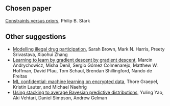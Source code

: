 ## Chosen paper

[Constraints versus priors](https://www.stat.berkeley.edu/~stark/Preprints/constraintsPriors15.pdf), Philip B. Stark

## Other suggestions

* [Modelling illegal drug participation](http://onlinelibrary.wiley.com/doi/10.1111/rssa.12252/full), Sarah Brown, Mark N. Harris, Preety Srivastava, Xiaohui Zhang
* [Learning to learn by gradient descent by gradient descent](http://papers.nips.cc/paper/6461-learning-to-learn-by-gradient-descent-by-gradient-descent), Marcin Andrychowicz, Misha Denil, Sergio Gómez Colmenarejo, Matthew W. Hoffman, David Pfau, Tom Schaul, Brendan Shillingford, Nando de Freitas
* [ML confidential: machine learning on encrypted data](http://cryptosith.org/papers/mlconf-20130212.pdf), Thore Graepel, Kristin Lauter, and Michael Naehrig
* [Using stacking to average Bayesian predictive distributions](https://arxiv.org/abs/1704.02030), Yuling Yao, Aki Vehtari, Daniel Simpson, Andrew Gelman

